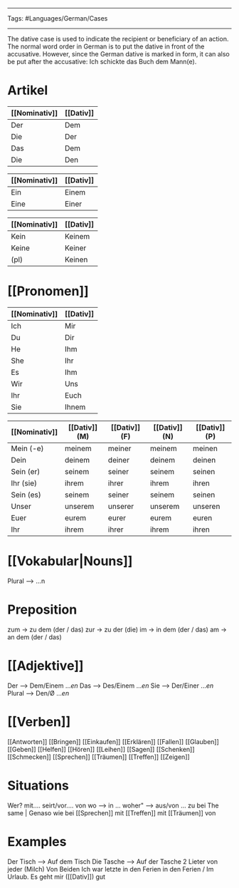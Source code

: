 ___
Tags: #Languages/German/Cases 
___
The dative case is used to indicate the recipient or beneficiary of an action. The normal word order in German is to put the dative in front of the accusative. However, since the German dative is marked in form, it can also be put after the accusative: Ich schickte das Buch dem Mann(e).

# Artikel
[[Nominativ]] | [[Dativ]]
-----|-----
Der | Dem
Die | Der
Das | Dem
Die | Den

[[Nominativ]] | [[Dativ]]
-----|-----
Ein | Einem
Eine | Einer

[[Nominativ]] | [[Dativ]]
-----|-----
Kein | Keinem
Keine | Keiner
(pl) | Keinen

# [[Pronomen]]
[[Nominativ]] | [[Dativ]]
------------ | ------------
Ich | Mir
Du | Dir
He | Ihm
She| Ihr
Es | Ihm
Wir | Uns
Ihr | Euch
Sie | Ihnem

[[Nominativ]] | [[Dativ]] (M) | [[Dativ]] (F) | [[Dativ]] (N) | [[Dativ]] (P)
------------ | ------------ | ------------ | ------------ | ------------
Mein (-e) | meinem | meiner | meinem | meinen
Dein | deinem | deiner | deinem | deinen
Sein (er) | seinem | seiner | seinem | seinen
Ihr (sie) | ihrem | ihrer | ihrem | ihren
Sein (es) | seinem | seiner | seinem | seinen
Unser | unserem | unserer | unserem | unseren
Euer | eurem | eurer | eurem | euren
Ihr | ihrem | ihrer | ihrem | ihren

# [[Vokabular|Nouns]]
Plural --> ...n

# Preposition
zum -> zu dem (der / das)
zur -> zu der (die)
im -> in dem (der / das)
am -> an dem (der / das)

# [[Adjektive]]
Der --> Dem/Einem ...*en*
Das --> Des/Einem ...*en*
Sie --> Der/Einer ...*en*
Plural --> Den/Ø ...*en*

# [[Verben]]
[[Antworten]]
[[Bringen]]
[[Einkaufen]]
[[Erklären]]
[[Fallen]]
[[Glauben]]
[[Geben]]
[[Helfen]]
[[Hören]]
[[Leihen]]
[[Sagen]]
[[Schenken]]
[[Schmecken]]
[[Sprechen]]
[[Träumen]]
[[Treffen]]
[[Zeigen]]

# Situations
Wer?
mit....
seirt/vor....
von
wo --> in ...
woher" --> aus/von ...
zu
bei
The same | Genaso wie bei
[[Sprechen]] mit
[[Treffen]] mit
[[Träumen]] von

# Examples
Der Tisch --> Auf dem Tisch
Die Tasche --> Auf der Tasche
2 Lieter von jeder (Milch)
Von Beiden
Ich war letzte in den Ferien in den Ferien / Im Urlaub.
Es geht mir ([[Dativ]]) gut